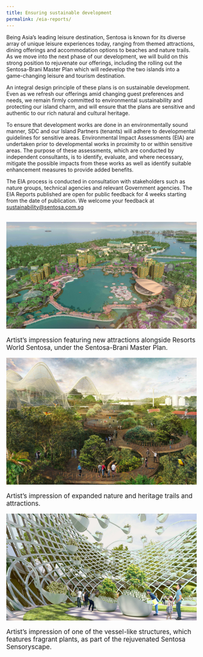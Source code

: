```yaml
---
title: Ensuring sustainable development
permalink: /eia-reports/
---
```

<div>
  <p>
   Being Asia’s leading leisure destination, Sentosa is known for its diverse array of unique leisure experiences today, ranging from themed attractions, dining offerings and accommodation options to beaches and nature trails. As we move into the next phase of our development, we will build on this strong position to rejuvenate our offerings, including the rolling out the Sentosa-Brani Master Plan which will redevelop the two islands into a game-changing leisure and tourism destination. 
  </p>
  <p>
    An integral design principle of these plans is on sustainable development. Even as we refresh our offerings amid changing guest preferences and needs, we remain firmly committed to environmental sustainability and protecting our island charm, and will ensure that the plans are sensitive and authentic to our rich natural and cultural heritage.
  </p>
  <p>
    To ensure that development works are done in an environmentally sound manner, SDC and our Island Partners (tenants) will adhere to developmental guidelines for sensitive areas. Environmental Impact Assessments (EIA) are undertaken prior to developmental works in proximity to or within sensitive areas. The purpose of these assessments, which are conducted by independent consultants, is to identify, evaluate, and where necessary, mitigate the possible impacts from these works as well as identify suitable enhancement measures to provide added benefits.
  </p>
  <p>
    The EIA process is conducted in consultation with stakeholders such as nature groups, technical agencies and relevant Government agencies. The EIA Reports published are open for public feedback for 4 weeks starting from the date of publication. We welcome your feedback at
    <a href="mailto:sustainability@sentosa.com.sg">sustainability@sentosa.com.sg </a>
  </p>
	</div><br>
<div class="row">
    <div class="col is-4">
        <img class="EIAImage" src="/images/eia/2.jpg" >
        <p style="font-size: 17px;">Artist’s impression featuring new attractions alongside Resorts World Sentosa, under the Sentosa-Brani Master Plan. </p>
    </div>
    <div class="col is-4">
        <img class="EIAImage" src="/images/eia/4.jpg" >
        <p style="font-size: 17px;">Artist’s impression of expanded nature and heritage trails and attractions.</p>
    </div>
    <div class="col is-4">
        <img class="EIAImage" src="/images/eia/16.jpg" >
        <p style="font-size: 17px;">Artist’s impression of one of the vessel-like structures, which features fragrant plants, as part of the rejuvenated Sentosa Sensoryscape.</p>
    </div>
</div>